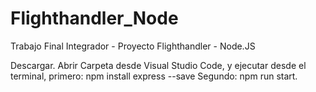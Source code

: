 # Flighthandler_Node
Trabajo Final Integrador - Proyecto Flighthandler - Node.JS

Descargar. Abrir Carpeta desde Visual Studio Code, y ejecutar desde el terminal,
primero: npm install express --save
Segundo: npm run start.
